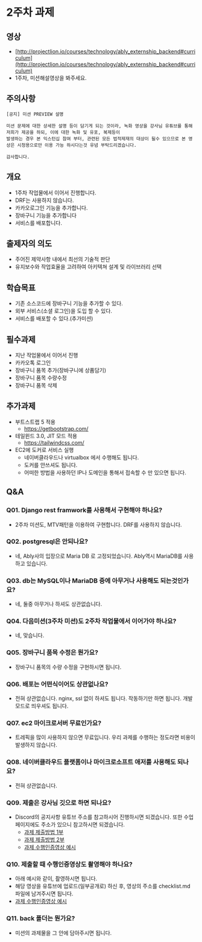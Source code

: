# 2주차 과제

## 영상

- [http://projectlion.io/courses/technology/ably_externship_backend#curriculum](http://projectlion.io/courses/technology/ably_externship_backend#curriculum)
- 1주차, 미션해설영상을 봐주세요.

## 주의사항

```
[공지] 미션 PREVIEW 설명

미션 문제에 대한 상세한 설명 등이 담기게 되는 것이라, 녹화 영상을 강사님 유튜브를 통해 저희가 제공을 하되, 이에 대한 녹화 및 유포, 복제등이
발생하는 경우 본 익스턴십 참여 부터, 관련된 모든 법적제재의 대상이 될수 있으므로 본 영상은 시청용으로만 이용 가능 하시다는것 유념 부탁드리겠습니다.

감사합니다.

```

## 개요

- 1주차 작업물에서 이어서 진행합니다.
- DRF는 사용하지 않습니다.
- 카카오로그인 기능을 추가합니다.
- 장바구니 기능을 추가합니다
- 서비스를 배포합니다.

## 출제자의 의도

- 주어진 제약사항 내에서 최선의 기술적 판단
- 유지보수와 작업효율을 고려하여 아키텍쳐 설계 및 라이브러리 선택

## 학습목표

- 기존 소스코드에 장바구니 기능을 추가할 수 있다.
- 외부 서비스(소셜 로그인)을 도입 할 수 있다.
- 서비스를 배포할 수 있다.(추가미션)

## 필수과제

- 지난 작업물에서 이어서 진행
- 카카오톡 로그인
- 장바구니 품목 추가(장바구니에 상품담기)
- 장바구니 품목 수량수정
- 장바구니 품목 삭제

## 추가과제

- 부트스트랩 5 적용
  - https://getbootstrap.com/
- 테일윈드 3.0, JIT 모드 적용
  - https://tailwindcss.com/
- EC2에 도커로 서비스 실행
  - 네이버클라우드나 virtualbox 에서 수행해도 됩니다.
  - 도커를 안쓰셔도 됩니다.
  - 어떠한 방법을 사용하던 IP나 도메인을 통해서 접속할 수 만 있으면 됩니다.

## Q&A

### Q01. Django rest framwork를 사용해서 구현해야 하나요?

- 2주차 미션도, MTV패턴을 이용하여 구현합니다. DRF를 사용하지 않습니다.

### Q02. postgresql은 안되나요?

- 네, Ably사의 입장으로 Maria DB 로 고정되었습니다. Ably역시 MariaDB를 사용하고 있습니다.

### Q03. db는 MySQL이나 MariaDB 중에 아무거나 사용해도 되는것인가요?

- 네, 둘중 아무거나 하셔도 상관없습니다.

### Q04. 다음미션(3주차 미션)도 2주차 작업물에서 이어가야 하나요?

- 네, 맞습니다.

### Q05. 장바구니 품목 수정은 뭔가요?

- 장바구니 품목의 수량 수정을 구현하시면 됩니다.

### Q06. 배포는 어떤식이어도 상관없나요?

- 전혀 상관없습니다. nginx, ssl 없이 하셔도 됩니다. 작동하기만 하면 됩니다. 개발모드로 띄우셔도 됩니다.

### Q07. ec2 마이크로서버 무료인가요?

- 트레픽을 많이 사용하지 않으면 무료입니다. 우리 과제를 수행하는 정도라면 비용이 발생하지 않습니다.

### Q08. 네이버클라우드 플랫폼이나 마이크로소프트 애저를 사용해도 되나요?

- 전혀 상관없습니다.

### Q09. 제출은 강사님 깃으로 하면 되나요?

- Discord의 공지사항 유튜브 주소를 참고하시어 진행하시면 되겠습니다. 또한 수업페이지에도 주소가 있으니 참고하시면 되겠습니다.
  - [과제 제출방법 1부](https://youtu.be/QAHEWqFDo5U)
  - [과제 제출방법 2부](https://youtu.be/biZXRksAm4U)
  - [과제 수행인증영상 예시](https://youtu.be/g0p_GsjAHRA)

### Q10. 제출할 때 수행인증영상도 촬영해야 하나요?

- 아래 예시와 같이, 촬영하시면 됩니다.
- 해당 영상을 유튜브에 업로드(일부공개로) 하신 후, 영상의 주소를 checklist.md 파일에 남겨주시면 됩니다.
- [과제 수행인증영상 예시](https://youtu.be/g0p_GsjAHRA)

### Q11. back 폴더는 뭔가요?

- 미션의 과제물을 그 안에 담아주시면 됩니다.
